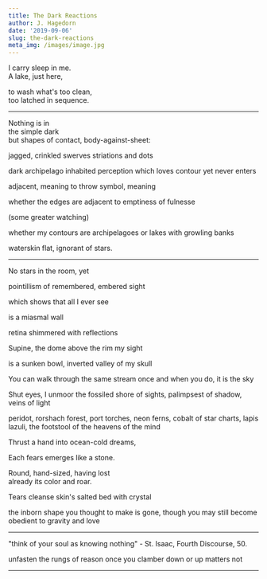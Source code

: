 ```yaml
---
title: The Dark Reactions
author: J. Hagedorn
date: '2019-09-06'
slug: the-dark-reactions
meta_img: /images/image.jpg
---
```




I carry sleep in me.  
A lake, just here,  

to wash what's too clean,  
too latched in sequence.  

---

Nothing is in  
the simple dark  
but shapes
of contact, body-against-sheet:

jagged, crinkled swerves
striations and dots

dark archipelago
inhabited perception
which loves contour
yet never enters

adjacent, meaning to throw
symbol, meaning

whether the edges
are adjacent to emptiness of fulnesse

(some greater watching)

whether my contours
are archipelagoes 
or lakes with growling banks

waterskin flat, ignorant of stars.

---

No stars in the room, yet

pointillism of remembered, embered sight

which shows that all I ever see

is a miasmal wall

retina shimmered with reflections

Supine, the dome above
the rim my sight

is a sunken bowl,
inverted valley of my skull

You can walk through the same stream once
and when you do, it is the sky

Shut eyes, I unmoor
the fossiled shore of sights,
palimpsest of shadow, veins of light

peridot,
rorshach forest,
port torches,
neon ferns,
cobalt of star charts,
lapis lazuli, the footstool 
of the heavens 
of the mind

Thrust a hand into ocean-cold dreams,  

Each fears emerges like a stone.

Round, hand-sized, having lost  
already its color and roar.

Tears cleanse
skin's salted bed
with crystal

the inborn shape you thought to make
is gone, though you may still become
obedient to gravity and love

---

"think of your soul as knowing nothing" - St. Isaac, Fourth Discourse, 50.

unfasten the rungs
of reason once
you clamber
down or up
matters not



---



